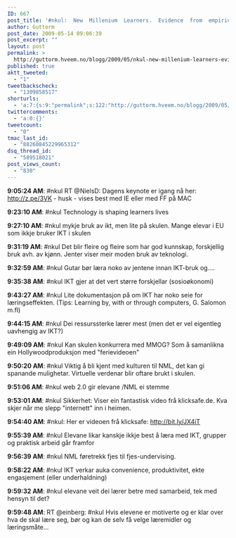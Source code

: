 ```yaml
---
ID: 667
post_title: '#nkul:  New  Millenium  Learners.  Evidence  from  empirical  research  Dr.  Francesc  Pedro,  OECD.'
author: Guttorm
post_date: 2009-05-14 09:06:39
post_excerpt: ""
layout: post
permalink: >
  http://guttorm.hveem.no/blogg/2009/05/nkul-new-millenium-learners-evidence-from-empirical-research-dr-francesc-pedro-oecd/
published: true
aktt_tweeted:
  - "1"
tweetbackscheck:
  - "1309858517"
shorturls:
  - 'a:7:{s:9:"permalink";s:122:"http://guttorm.hveem.no/blogg/2009/05/nkul-new-millenium-learners-evidence-from-empirical-research-dr-francesc-pedro-oecd/";s:7:"tinyurl";s:25:"http://tinyurl.com/pvqtvu";s:4:"isgd";s:17:"http://is.gd/NkP3";s:5:"bitly";s:19:"http://bit.ly/LbNOM";s:5:"snipr";s:22:"http://snipr.com/jd3pa";s:5:"snurl";s:22:"http://snurl.com/jd3pa";s:7:"snipurl";s:24:"http://snipurl.com/jd3pa";}'
twittercomments:
  - 'a:0:{}'
tweetcount:
  - "0"
tmac_last_id:
  - "88260845229965312"
dsq_thread_id:
  - "589518021"
post_views_count:
  - "830"
---
```

<strong>9:05:24 AM</strong>: #nkul RT @NielsD: Dagens keynote er igang nå her: <a rel="nofollow" href="http://z.pe/3VK">http://z.pe/3VK</a> - husk - vises best med IE eller med FF på MAC

<strong>9:23:10 AM</strong>: #nkul Technology is shaping learners lives

<strong>9:27:10 AM</strong>: #nkul mykje bruk av ikt, men lite på skulen.  Mange elevar i EU som ikkje bruker IKT i skulen

<strong>9:31:19 AM</strong>: #nkul Det blir fleire og fleire som har god kunnskap, forskjellig bruk avh. av kjønn. Jenter viser meir moden bruk av teknologi.

<strong>9:32:59 AM</strong>: #nkul Gutar bør læra noko av jentene innan IKT-bruk og....

<strong>9:35:38 AM</strong>: #nkul IKT gjer at det vert større forskjellar (sosioøkonomi)

<strong>9:43:27 AM</strong>: #nkul Lite dokumentasjon på om IKT har noko seie for læringseffekten. (Tips: Learning by, with or through computers, G. Salomon m.fl)

<strong>9:44:15 AM</strong>: #nkul Dei ressurssterke lærer mest (men det er vel eigentleg uavhengig av IKT?)

<strong>9:49:09 AM</strong>: #nkul Kan skulen konkurrera med MMOG? Som å samanlikna ein Hollywoodproduksjon med "ferievideoen"

<strong>9:50:20 AM</strong>: #nkul Viktig å bli kjent med kulturen til NML, det kan gi spanande mulighetar. Virtuelle verdenar blir oftare brukt i skulen.

<strong>9:51:06 AM</strong>: #nkul web 2.0 gir elevane /NML ei stemme

<strong>9:53:01 AM</strong>: #nkul Sikkerhet: Viser ein fantastisk video frå klicksafe.de. Kva skjer når me slepp "internett" inn i heimen.

<strong>9:54:40 AM</strong>: #nkul: Her er videoen frå klicksafe: <a rel="nofollow" href="http://bit.ly/JX4iT">http://bit.ly/JX4iT</a>

<strong>9:55:39 AM</strong>: #nkul Elevane likar kanskje ikkje best å læra med IKT,  grupper og praktisk arbeid går framfor

<strong>9:56:39 AM</strong>: #nkul NML føretrekk fjes til fjes-undervising.

<strong>9:58:22 AM</strong>: #nkul IKT verkar auka convenience, produktivitet, ekte engasjement (eller underhaldning)

<strong>9:59:32 AM</strong>: #nkul elevane veit dei lærer betre med samarbeid, tek med hensyn til det?

<strong>9:59:48 AM</strong>: RT @einberg: #nkul Hvis elevene er motiverte og er klar over hva de skal lære seg, bør og kan de selv få velge læremidler og læringsmåte...